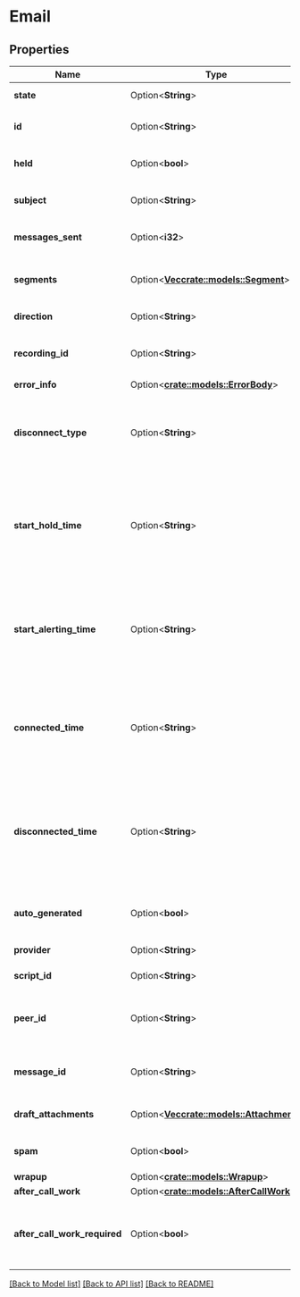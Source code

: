 # Email

## Properties

Name | Type | Description | Notes
------------ | ------------- | ------------- | -------------
**state** | Option<**String**> | The connection state of this communication. | [optional]
**id** | Option<**String**> | A globally unique identifier for this communication. | [optional]
**held** | Option<**bool**> | True if this call is held and the person on this side hears silence. | [optional]
**subject** | Option<**String**> | The subject for the initial email that started this conversation. | [optional]
**messages_sent** | Option<**i32**> | The number of email messages sent by this participant. | [optional]
**segments** | Option<[**Vec<crate::models::Segment>**](Segment.md)> | The time line of the participant's email, divided into activity segments. | [optional]
**direction** | Option<**String**> | The direction of the email | [optional]
**recording_id** | Option<**String**> | A globally unique identifier for the recording associated with this call. | [optional]
**error_info** | Option<[**crate::models::ErrorBody**](ErrorBody.md)> |  | [optional]
**disconnect_type** | Option<**String**> | System defined string indicating what caused the communication to disconnect. Will be null until the communication disconnects. | [optional]
**start_hold_time** | Option<**String**> | The timestamp the email was placed on hold in the cloud clock if the email is currently on hold. Date time is represented as an ISO-8601 string. For example: yyyy-MM-ddTHH:mm:ss[.mmm]Z | [optional]
**start_alerting_time** | Option<**String**> | The timestamp the communication has when it is first put into an alerting state. Date time is represented as an ISO-8601 string. For example: yyyy-MM-ddTHH:mm:ss[.mmm]Z | [optional]
**connected_time** | Option<**String**> | The timestamp when this communication was connected in the cloud clock. Date time is represented as an ISO-8601 string. For example: yyyy-MM-ddTHH:mm:ss[.mmm]Z | [optional]
**disconnected_time** | Option<**String**> | The timestamp when this communication disconnected from the conversation in the provider clock. Date time is represented as an ISO-8601 string. For example: yyyy-MM-ddTHH:mm:ss[.mmm]Z | [optional]
**auto_generated** | Option<**bool**> | Indicates that the email was auto-generated like an Out of Office reply. | [optional]
**provider** | Option<**String**> | The source provider for the email. | [optional]
**script_id** | Option<**String**> | The UUID of the script to use. | [optional]
**peer_id** | Option<**String**> | The id of the peer communication corresponding to a matching leg for this communication. | [optional]
**message_id** | Option<**String**> | A globally unique identifier for the stored content of this communication. | [optional]
**draft_attachments** | Option<[**Vec<crate::models::Attachment>**](Attachment.md)> | A list of uploaded attachments on the email draft. | [optional]
**spam** | Option<**bool**> | Indicates if the inbound email was marked as spam. | [optional]
**wrapup** | Option<[**crate::models::Wrapup**](Wrapup.md)> |  | [optional]
**after_call_work** | Option<[**crate::models::AfterCallWork**](AfterCallWork.md)> |  | [optional]
**after_call_work_required** | Option<**bool**> | Indicates if after-call work is required for a communication. Only used when the ACW Setting is Agent Requested. | [optional]

[[Back to Model list]](../README.md#documentation-for-models) [[Back to API list]](../README.md#documentation-for-api-endpoints) [[Back to README]](../README.md)


